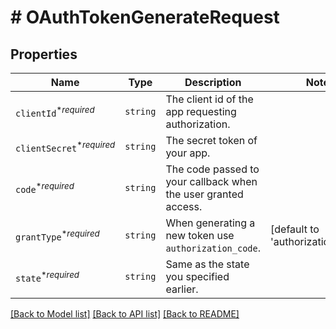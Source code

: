 # # OAuthTokenGenerateRequest



## Properties

Name | Type | Description | Notes
------------ | ------------- | ------------- | -------------
| `clientId`<sup>*_required_</sup> | ```string``` |  The client id of the app requesting authorization.  |  |
| `clientSecret`<sup>*_required_</sup> | ```string``` |  The secret token of your app.  |  |
| `code`<sup>*_required_</sup> | ```string``` |  The code passed to your callback when the user granted access.  |  |
| `grantType`<sup>*_required_</sup> | ```string``` |  When generating a new token use `authorization_code`.  |  [default to 'authorization_code'] |
| `state`<sup>*_required_</sup> | ```string``` |  Same as the state you specified earlier.  |  |

[[Back to Model list]](../../README.md#models) [[Back to API list]](../../README.md#endpoints) [[Back to README]](../../README.md)

